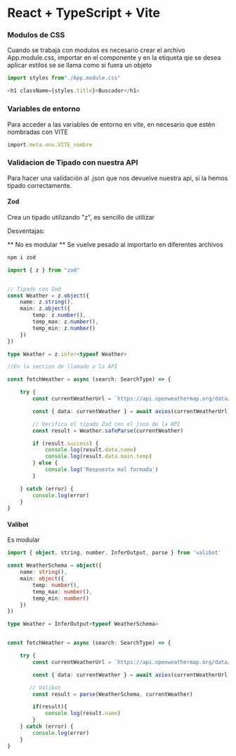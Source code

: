 # React + TypeScript + Vite

### Modulos de CSS
Cuando se trabaja con modulos es necesario crear el archivo App.module.css, importar en el componente y en la etiqueta qie se desea aplicar estilos se
se llama como si fuera un objeto

```ts
import styles from"./App.module.css"

<h1 className={styles.title}>Buscador</h1>
```

### Variables de entorno
Para acceder a las variables de entorno en vite, en necesario que estén nombradas con VITE

```ts
import.meta.env.VITE_nombre
```

### Validacion de Tipado con nuestra API

Para hacer una validación al .json que nos devuelve nuestra api, si la hemos tipado correctamente.

#### Zod

Crea un tipado utilizando "z", es sencillo de utilizar

Desventajas:

** No es modular 
** Se vuelve pesado al importarlo en diferentes archivos

```bash
npm i zod
```

```ts
import { z } from "zod"


// Tipado con Zod
const Weather = z.object({
    name: z.string(),
    main: z.object({
        temp: z.number(),
        temp_max: z.number(),
        temp_min: z.number()
    })
})

type Weather = z.infer<typeof Weather>

//En la seccion de llamado a la API

const fetchWeather = async (search: SearchType) => {

    try {
        const currentWeatherUrl = `https://api.openweathermap.org/data/2.5/...`

        const { data: currentWeather } = await axios(currentWeatherUrl)

        // Verifica el tipado Zod con el json de la API
        const result = Weather.safeParse(currentWeather)

        if (result.success) {
            console.log(result.data.name)
            console.log(result.data.main.temp)
        } else {
            console.log('Respuesta mal formada')
        }

    } catch (error) {
        console.log(error)
    }
}

```


#### Valibot
Es modular

```ts
import { object, string, number, InferOutput, parse } from 'valibot'

const WeatherSchema = object({
    name: string(),
    main: object({
        temp: number(),
        temp_max: number(),
        temp_min: number()
    })
})

type Weather = InferOutput<typeof WeatherSchema>


const fetchWeather = async (search: SearchType) => {

    try {
        const currentWeatherUrl = `https://api.openweathermap.org/data/2.5/...`

        const { data: currentWeather } = await axios(currentWeatherUrl)

       // Valibot
        const result = parse(WeatherSchema, currentWeather)            

        if(result){
            console.log(result.name)
        }
    } catch (error) {
        console.log(error)
    }
}
```
